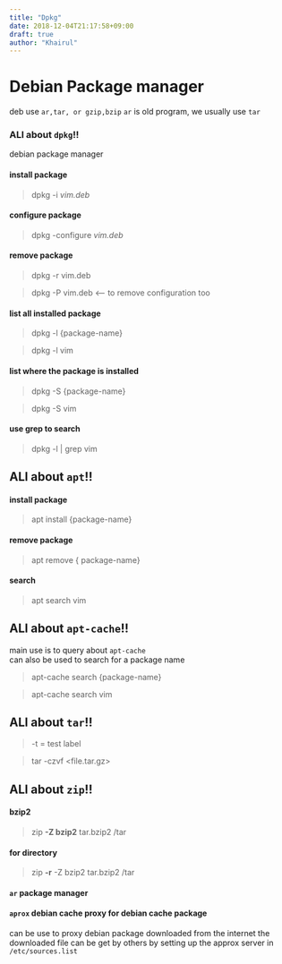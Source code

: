 ```yaml
---
title: "Dpkg"
date: 2018-12-04T21:17:58+09:00
draft: true
author: "Khairul"
---
```


# Debian Package manager

deb use `ar,tar, or gzip,bzip`
`ar` is old program, we usually use `tar`

### ALl about `dpkg`!!
debian package manager

#### install package  

> dpkg -i *vim.deb*

#### configure package 

> dpkg -configure *vim.deb*

#### remove package

> dpkg -r vim.deb

> dpkg -P vim.deb <-- to remove configuration too

#### list all installed package

> dpkg -l {package-name} 

> dpkg -l vim

#### list where the package is installed

> dpkg -S {package-name}

> dpkg -S vim

#### use grep to search

> dpkg -l | grep vim

## ALl about `apt`!!

#### install package

> apt install {package-name}

#### remove package

> apt remove { package-name}

#### search 

> apt search vim

## ALl about `apt-cache`!!
main use is to query about `apt-cache`  
can also be used to search for a package name

> apt-cache search {package-name}

> apt-cache search vim

## ALl about `tar`!!

> -t = test label 

> tar -czvf <file.tar.gz> <directory>

## ALl about `zip`!!

#### bzip2

> zip **-Z bzip2** tar.bzip2 /tar 

#### for directory

> zip **-r** -Z bzip2 tar.bzip2 /tar 

#### `ar` package manager

#### `aprox` debian cache proxy for debian cache package

can be use to proxy debian package downloaded from the internet 
the downloaded file can be get by others by setting up the approx server in `/etc/sources.list`
